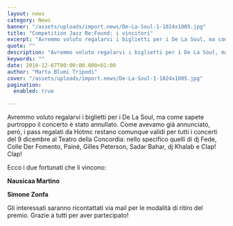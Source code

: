 ```yaml
---
layout: news
category: News
banner: "/assets/uploads/import.news/De-La-Soul-1-1024x1005.jpg"
title: "Competition Jazz Re:Found: i vincitori"
excerpt: "Avremmo voluto regalarvi i biglietti per i De La Soul, ma come sapete purtroppo il concerto è stato annullato. Come avevamo già annunciato, però, i pass regalati da Hotmc restano comunque validi per tutti i concerti del 9 dicembre al Teatro della Concordia: nello specifico quelli di dj Fede, Colle Der Fomento, Painé, Gilles Peterson, [&hellip"
quote: ""
description: "Avremmo voluto regalarvi i biglietti per i De La Soul, ma come sapete purtroppo il concerto è stato annullato. Come avevamo già annunciato, però, i pass regalati da Hotmc restano comunque validi per tutti i concerti del 9 dicembre al Teatro della Concordia: nello specifico quelli di dj Fede, Colle Der Fomento, Painé, Gilles Peterson, [&hellip"
keywords: ""
date: 2016-12-07T00:00:00.000+01:00
author: "Marta Blumi Tripodi"
cover: "/assets/uploads/import.news/De-La-Soul-1-1024x1005.jpg"
pagination:
  enabled: true

---
```


Avremmo voluto regalarvi i biglietti per i De La Soul, ma come sapete purtroppo il concerto è stato annullato. Come avevamo già annunciato, però, i pass regalati da Hotmc restano comunque validi per tutti i concerti del 9 dicembre al Teatro della Concordia: nello specifico quelli di dj Fede, Colle Der Fomento, Painé, Gilles Peterson, Sadar Bahar, dj Khalab e Clap! Clap!

Ecco i due fortunati che li vincono:

**Nausicaa Martino**

**Simone Zonfa**

Gli interessati saranno ricontattati via mail per le modalità di ritiro del premio. Grazie a tutti per aver partecipato!